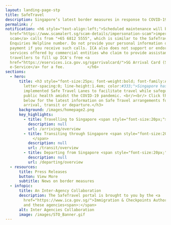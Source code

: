 ```yaml
---
layout: landing-page-stp
title: SafeTravel
description: Singapore’s latest border measures in response to COVID-19
permalink: /
notification: <h6 style="text-align:left;">Scheduled maintenance will be taking place on:<br>&bull; 03 October 2021, from 12am to 8am. During this period, all application services will not be available. <br/><br/>Beware of <a
  href="https://www.scamalert.sg/scam-details/impersonation-scam">impersonation
  scam</a> calls from "+65 6812 5555", which is similar to the SafeTravel
  Enquiries Helpline number. Do not provide your personal information or make
  payment if you receive such calls. ICA also does not support or endorse
  services offered by commercial entities who claim to provide assistance to
  travellers to fill up ICA's free <a
  href="https://eservices.ica.gov.sg/sgarrivalcard/">SG Arrival Card (SGAC)
  e-Service</a> for a fee.          </h6>
sections:
  - hero:
      title: <h3 style="font-size:25px; font-weight:bold; font-family:Arial;
        letter-spacing:0; line-height:1.4em; color:#333;">Singapore has
        implemented Safe Travel Lanes to facilitate travel while safeguarding
        public health amidst the COVID-19 pandemic. <br/><br/> Click the buttons
        below for the latest information on Safe Travel arrangements for
        arrival, transit or departure.</h3>
      background: /images/homepage2.png
      key_highlights:
        - title: Travelling to Singapore <span style="font-size:20px;"> &#187; </span>
          description: null
          url: /arriving/overview
        - title: Transiting through Singapore <span style="font-size:20px;"> &#187;
            </span>
          description: null
          url: /transit/overview
        - title: Departing from Singapore <span style="font-size:20px;"> &#187; </span>
          description: null
          url: /departing/overview
  - resources:
      title: Press Releases
      button: View More
      subtitle: News on border measures
  - infopic:
      title: An Inter-Agency Collaboration
      description: The SafeTravel portal is brought to you by the <a
        href="https://www.ica.gov.sg/">Immigration & Checkpoints Authority</a>
        and these agencies<span>:</span>
      alt: Inter Agencies Collaboration
      image: /images/STO_Banner.gif
---
```

